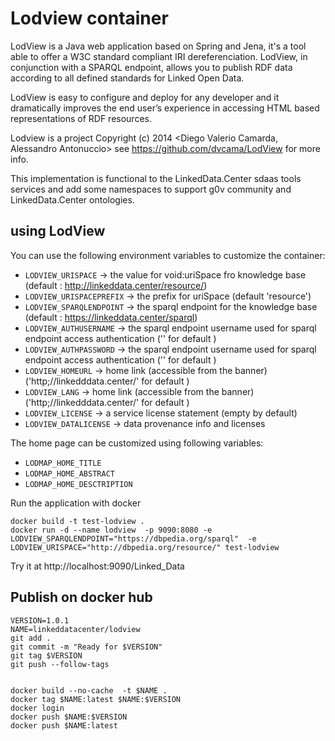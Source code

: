 ﻿# Lodview container

LodView is a Java web application based on Spring and Jena, it's a tool able to offer a W3C standard compliant IRI dereferenciation. LodView, in conjunction with a SPARQL endpoint, allows you to publish RDF data according to all defined standards for Linked Open Data.

LodView is easy to configure and deploy for any developer and it dramatically improves the end user’s experience in accessing HTML based representations of RDF resources.


Lodview is a project Copyright (c) 2014 <Diego Valerio Camarda, Alessandro Antonuccio> see https://github.com/dvcama/LodView for more info.

This implementation is functional to the LinkedData.Center sdaas tools services and add some namespaces to support g0v community and LinkedData.Center ontologies.


## using LodView


You can use the following environment variables to customize the container:

- `LODVIEW_URISPACE` -> the value for void:uriSpace fro knowledge base (default : http://linkeddata.center/resource/)
- `LODVIEW_URISPACEPREFIX` -> the prefix for uriSpace (default 'resource')
- `LODVIEW_SPARQLENDPOINT` -> the sparql endpoint for the knowledge base (default : https://linkeddata.center/sparql)
- `LODVIEW_AUTHUSERNAME` -> the sparql endpoint username used for sparql endpoint access authentication ('' for default )
- `LODVIEW_AUTHPASSWORD` -> the sparql endpoint username used for sparql endpoint access  authentication ('' for default )
- `LODVIEW_HOMEURL` -> home link (accessible from the banner) ('http;//linkedddata.center/' for default )
- `LODVIEW_LANG` -> home link (accessible from the banner) ('http;//linkedddata.center/' for default )
- `LODVIEW_LICENSE` -> a service license statement (empty by default)
- `LODVIEW_DATALICENSE` -> data provenance info and licenses

The home page can be customized using following variables:

- `LODMAP_HOME_TITLE` 
- `LODMAP_HOME_ABSTRACT`
- `LODMAP_HOME_DESCTRIPTION`

Run the application with docker

```
docker build -t test-lodview .
docker run -d --name lodview  -p 9090:8080 -e LODVIEW_SPARQLENDPOINT="https://dbpedia.org/sparql"  -e LODVIEW_URISPACE="http://dbpedia.org/resource/" test-lodview 
```    

Try it at http://localhost:9090/Linked_Data

## Publish on docker hub

```
VERSION=1.0.1
NAME=linkeddatacenter/lodview
git add .
git commit -m "Ready for $VERSION"
git tag $VERSION
git push --follow-tags


docker build --no-cache  -t $NAME .
docker tag $NAME:latest $NAME:$VERSION
docker login 
docker push $NAME:$VERSION
docker push $NAME:latest


